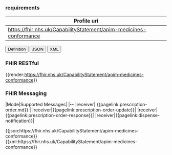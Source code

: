 ### requirements

| Profile uri |
|--
| https://fhir.nhs.uk/CapabilityStatement/apim-medicines-conformance | 



<div class="tab">
    <button class="tablinks active" onclick="openTab(event, 'Definition')">Definition</button>
    <button class="tablinks" onclick="openTab(event, 'JSON')">JSON</button>
    <button class="tablinks" onclick="openTab(event, 'XML')">XML</button>
</div>
<div id="Definition" class="tabcontent" style="display:block">

### FHIR RESTful

{{render:https://fhir.nhs.uk/CapabilityStatement/apim-medicines-conformance}}

### FHIR Messaging

|Mode|Supported Messages|
|--
|receiver| {{pagelink:prescription-order.md}} |
|receiver|{{pagelink:prescription-order-update}}|
|receiver|{{pagelink:prescription-order-response}}|
|receiver|{{pagelink:dispense-notification}}|

</div>
<div id="JSON"class="tabcontent">
  {{json:https://fhir.nhs.uk/CapabilityStatement/apim-medicines-conformance}}
</div>
 <div id="XML" class="tabcontent">
  {{xml:https://fhir.nhs.uk/CapabilityStatement/apim-medicines-conformance}}
</div>

